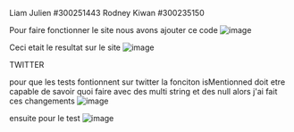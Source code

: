 Liam Julien #300251443
Rodney Kiwan #300235150

Pour faire fonctionner le site nous avons ajouter ce code
![image](https://github.com/LJulien27/seg3503_playground/assets/90732174/fde72dd8-9529-4af8-9a50-790bf512f01a)

Ceci etait le resultat sur le site
![image](https://github.com/LJulien27/seg3503_playground/assets/90732174/b32862b6-7c89-423e-9a21-fb8dfbd15587)

TWITTER

pour que les tests fontionnent sur twitter la fonciton isMentionned doit etre capable de savoir quoi faire avec des multi string et des null alors j'ai fait
ces changements
![image](https://github.com/LJulien27/seg3503_playground/assets/90732174/8e261fe6-c859-4a2e-b543-41388a6f4ea6)

ensuite pour le test
![image](https://github.com/LJulien27/seg3503_playground/assets/90732174/dcaf3a04-43f8-49a4-9484-533e539b44be)

